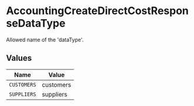 # AccountingCreateDirectCostResponseDataType

Allowed name of the 'dataType'.


## Values

| Name        | Value       |
| ----------- | ----------- |
| `CUSTOMERS` | customers   |
| `SUPPLIERS` | suppliers   |